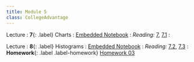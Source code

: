 ```yaml
---
title: Module 5
class: CollegeAdvantage
---
```


Lecture
: **7**{: .label} Charts
: [Embedded Notebook](https://colab.research.google.com/drive/1-R5eHIltJN8zMWEzA6-RPPliROg7Sd3T)
: _Reading:_ [7](https://inferentialthinking.com/chapters/07/Visualization.html), [7.1](https://inferentialthinking.com/chapters/07/1/Visualizing_Categorical_Distributions.html)
: <!--[Project 1 Lab Worksheet](#)-->

Lecture 
: **8**{: .label} Histograms
: [Embedded Notebook](https://colab.research.google.com/drive/1rsQwV6sTz4pMZ0DL0DFqu2XsgPmRbzMc)
: _Reading:_ [7.2](https://inferentialthinking.com/chapters/07/2/Visualizing_Numerical_Distributions.html), [7.3](https://inferentialthinking.com/chapters/07/3/Overlaid_Graphs.html)
: **Homework**{: .label .label-homework} [Homework 03](https://colab.research.google.com/drive/1yc16r-IgkUYSPyFUSqhz_Pzgs8ofrR5H)
